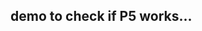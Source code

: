 ## demo to check if P5 works...

<script language="javascript" type="text/javascript" src="rijksface/p5.min.js"></script\>

